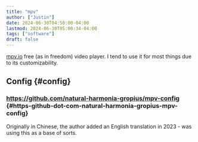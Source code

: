 ```yaml
---
title: "mpv"
author: ["Justin"]
date: 2024-06-30T04:50:00-04:00
lastmod: 2024-06-30T05:00:34-04:00
tags: ["software"]
draft: false
---
```


[mpv.io](https://mpv.io) free (as in freedom) video player. I tend to use it for most things due
to its customizability.

## Config {#config}

### <https://github.com/natural-harmonia-gropius/mpv-config> {#https-github-dot-com-natural-harmonia-gropius-mpv-config}

Originally in Chinese, the author added an English translation in 2023 - was
using this as a base of sorts.
